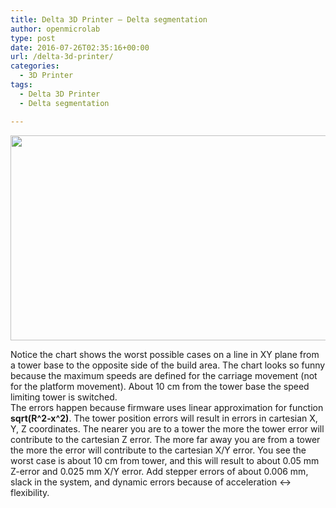```yaml
---
title: Delta 3D Printer – Delta segmentation
author: openmicrolab
type: post
date: 2016-07-26T02:35:16+00:00
url: /delta-3d-printer/
categories:
  - 3D Printer
tags:
  - Delta 3D Printer
  - Delta segmentation

---
```

<img loading="lazy" class="alignnone wp-image-3713" src="http://res.cloudinary.com/openmicrolab/image/upload/v1469500370/err_zbacua.png" width="642" height="328" />

Notice the chart shows the worst possible cases on a line in XY plane from a tower base to the opposite side of the build area. The chart looks so funny because the maximum speeds are defined for the carriage movement (not for the platform movement). About 10 cm from the tower base the speed limiting tower is switched.  
The errors happen because firmware uses linear approximation for function **sqrt(R^2-x^2)**. The tower position errors will result in errors in cartesian X, Y, Z coordinates. The nearer you are to a tower the more the tower error will contribute to the cartesian Z error. The more far away you are from a tower the more the error will contribute to the cartesian X/Y error. You see the worst case is about 10 cm from tower, and this will result to about 0.05 mm Z-error and 0.025 mm X/Y error. Add stepper errors of about 0.006 mm, slack in the system, and dynamic errors because of acceleration <-> flexibility.